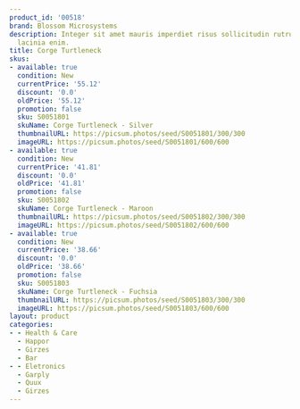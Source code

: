 ```yaml
---
product_id: '00518'
brand: Blossom Microsystems
description: Integer sit amet mauris imperdiet risus sollicitudin rutrum. Nam aliquam
  lacinia enim.
title: Corge Turtleneck
skus:
- available: true
  condition: New
  currentPrice: '55.12'
  discount: '0.0'
  oldPrice: '55.12'
  promotion: false
  sku: S0051801
  skuName: Corge Turtleneck - Silver
  thumbnailURL: https://picsum.photos/seed/S0051801/300/300
  imageURL: https://picsum.photos/seed/S0051801/600/600
- available: true
  condition: New
  currentPrice: '41.81'
  discount: '0.0'
  oldPrice: '41.81'
  promotion: false
  sku: S0051802
  skuName: Corge Turtleneck - Maroon
  thumbnailURL: https://picsum.photos/seed/S0051802/300/300
  imageURL: https://picsum.photos/seed/S0051802/600/600
- available: true
  condition: New
  currentPrice: '38.66'
  discount: '0.0'
  oldPrice: '38.66'
  promotion: false
  sku: S0051803
  skuName: Corge Turtleneck - Fuchsia
  thumbnailURL: https://picsum.photos/seed/S0051803/300/300
  imageURL: https://picsum.photos/seed/S0051803/600/600
layout: product
categories:
- - Health & Care
  - Happor
  - Girzes
  - Bar
- - Eletronics
  - Garply
  - Quux
  - Girzes
---
```

